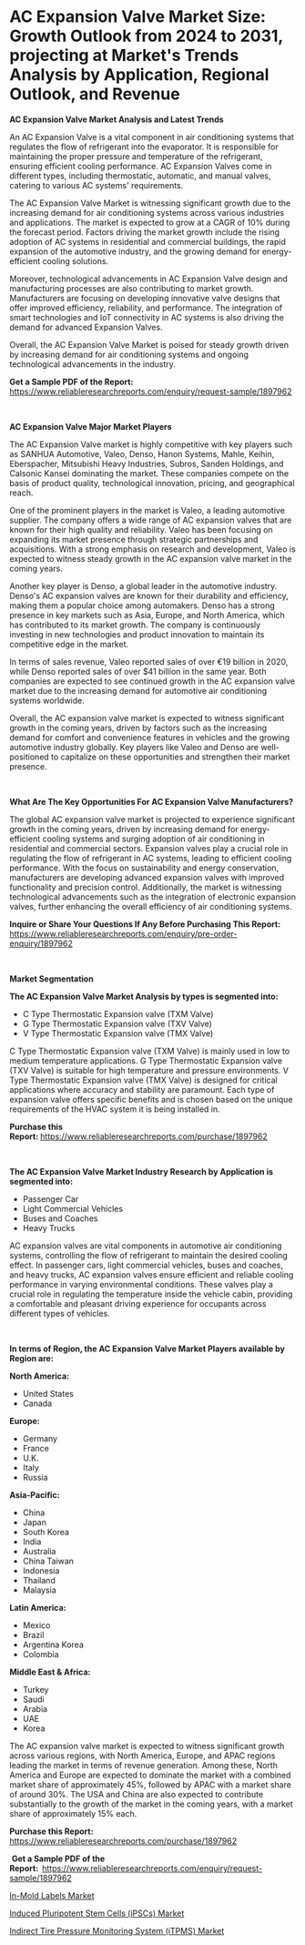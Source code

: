 <p><h1>AC Expansion Valve Market Size: Growth Outlook from 2024 to 2031, projecting at Market's Trends Analysis by Application, Regional Outlook, and Revenue</h1></p><p><strong>AC Expansion Valve Market Analysis and Latest Trends</strong></p>
<p><p>An AC Expansion Valve is a vital component in air conditioning systems that regulates the flow of refrigerant into the evaporator. It is responsible for maintaining the proper pressure and temperature of the refrigerant, ensuring efficient cooling performance. AC Expansion Valves come in different types, including thermostatic, automatic, and manual valves, catering to various AC systems' requirements.</p><p>The AC Expansion Valve Market is witnessing significant growth due to the increasing demand for air conditioning systems across various industries and applications. The market is expected to grow at a CAGR of 10% during the forecast period. Factors driving the market growth include the rising adoption of AC systems in residential and commercial buildings, the rapid expansion of the automotive industry, and the growing demand for energy-efficient cooling solutions.</p><p>Moreover, technological advancements in AC Expansion Valve design and manufacturing processes are also contributing to market growth. Manufacturers are focusing on developing innovative valve designs that offer improved efficiency, reliability, and performance. The integration of smart technologies and IoT connectivity in AC systems is also driving the demand for advanced Expansion Valves.</p><p>Overall, the AC Expansion Valve Market is poised for steady growth driven by increasing demand for air conditioning systems and ongoing technological advancements in the industry.</p></p>
<p><strong>Get a Sample PDF of the Report:&nbsp;</strong> <a href="https://www.reliableresearchreports.com/enquiry/request-sample/1897962">https://www.reliableresearchreports.com/enquiry/request-sample/1897962</a></p>
<p>&nbsp;</p>
<p><strong>AC Expansion Valve Major Market Players</strong></p>
<p><p>The AC Expansion Valve market is highly competitive with key players such as SANHUA Automotive, Valeo, Denso, Hanon Systems, Mahle, Keihin, Eberspacher, Mitsubishi Heavy Industries, Subros, Sanden Holdings, and Calsonic Kansei dominating the market. These companies compete on the basis of product quality, technological innovation, pricing, and geographical reach.</p><p>One of the prominent players in the market is Valeo, a leading automotive supplier. The company offers a wide range of AC expansion valves that are known for their high quality and reliability. Valeo has been focusing on expanding its market presence through strategic partnerships and acquisitions. With a strong emphasis on research and development, Valeo is expected to witness steady growth in the AC expansion valve market in the coming years.</p><p>Another key player is Denso, a global leader in the automotive industry. Denso's AC expansion valves are known for their durability and efficiency, making them a popular choice among automakers. Denso has a strong presence in key markets such as Asia, Europe, and North America, which has contributed to its market growth. The company is continuously investing in new technologies and product innovation to maintain its competitive edge in the market.</p><p>In terms of sales revenue, Valeo reported sales of over €19 billion in 2020, while Denso reported sales of over $41 billion in the same year. Both companies are expected to see continued growth in the AC expansion valve market due to the increasing demand for automotive air conditioning systems worldwide.</p><p>Overall, the AC expansion valve market is expected to witness significant growth in the coming years, driven by factors such as the increasing demand for comfort and convenience features in vehicles and the growing automotive industry globally. Key players like Valeo and Denso are well-positioned to capitalize on these opportunities and strengthen their market presence.</p></p>
<p>&nbsp;</p>
<p><strong>What Are The Key Opportunities For AC Expansion Valve Manufacturers?</strong></p>
<p><p>The global AC expansion valve market is projected to experience significant growth in the coming years, driven by increasing demand for energy-efficient cooling systems and surging adoption of air conditioning in residential and commercial sectors. Expansion valves play a crucial role in regulating the flow of refrigerant in AC systems, leading to efficient cooling performance. With the focus on sustainability and energy conservation, manufacturers are developing advanced expansion valves with improved functionality and precision control. Additionally, the market is witnessing technological advancements such as the integration of electronic expansion valves, further enhancing the overall efficiency of air conditioning systems.</p></p>
<p><strong>Inquire or Share Your Questions If Any Before Purchasing This Report:</strong> <a href="https://www.reliableresearchreports.com/enquiry/pre-order-enquiry/1897962">https://www.reliableresearchreports.com/enquiry/pre-order-enquiry/1897962</a></p>
<p>&nbsp;</p>
<p><strong>Market Segmentation</strong></p>
<p><strong>The AC Expansion Valve Market Analysis by types is segmented into:</strong></p>
<p><ul><li>C Type Thermostatic Expansion valve (TXM Valve)</li><li>G Type Thermostatic Expansion valve (TXV Valve)</li><li>V Type Thermostatic Expansion valve (TMX Valve)</li></ul></p>
<p><p>C Type Thermostatic Expansion valve (TXM Valve) is mainly used in low to medium temperature applications. G Type Thermostatic Expansion valve (TXV Valve) is suitable for high temperature and pressure environments. V Type Thermostatic Expansion valve (TMX Valve) is designed for critical applications where accuracy and stability are paramount. Each type of expansion valve offers specific benefits and is chosen based on the unique requirements of the HVAC system it is being installed in.</p></p>
<p><strong>Purchase this Report:&nbsp;</strong><a href="https://www.reliableresearchreports.com/purchase/1897962">https://www.reliableresearchreports.com/purchase/1897962</a></p>
<p>&nbsp;</p>
<p><strong>The AC Expansion Valve Market Industry Research by Application is segmented into:</strong></p>
<p><ul><li>Passenger Car</li><li>Light Commercial Vehicles</li><li>Buses and Coaches</li><li>Heavy Trucks</li></ul></p>
<p><p>AC expansion valves are vital components in automotive air conditioning systems, controlling the flow of refrigerant to maintain the desired cooling effect. In passenger cars, light commercial vehicles, buses and coaches, and heavy trucks, AC expansion valves ensure efficient and reliable cooling performance in varying environmental conditions. These valves play a crucial role in regulating the temperature inside the vehicle cabin, providing a comfortable and pleasant driving experience for occupants across different types of vehicles.</p></p>
<p>&nbsp;</p>
<p><strong>In terms of Region, the AC Expansion Valve Market Players available by Region are:</strong></p>
<p>
    <p> <strong> North America: </strong>
        <ul>
            <li>United States</li>
            <li>Canada</li>
        </ul>
        </p> 
    <p> <strong> Europe: </strong>
        <ul>
            <li>Germany</li>
            <li>France</li>
            <li>U.K.</li>
            <li>Italy</li>
            <li>Russia</li>
        </ul>
        </p> 
    <p> <strong> Asia-Pacific: </strong>
        <ul>
            <li>China</li>
            <li>Japan</li>
            <li>South Korea</li>
            <li>India</li>
            <li>Australia</li>
            <li>China Taiwan</li>
            <li>Indonesia</li>
            <li>Thailand</li>
            <li>Malaysia</li>
        </ul>
        </p> 
    <p> <strong> Latin America: </strong>
        <ul>
            <li>Mexico</li>
            <li>Brazil</li>
            <li>Argentina Korea</li>
            <li>Colombia</li>
        </ul>
        </p> 
    <p> <strong> Middle East & Africa: </strong>
        <ul>
            <li>Turkey</li>
            <li>Saudi</li>
            <li>Arabia</li>
            <li>UAE</li>
            <li>Korea</li>
        </ul>
    </p>
    </p>
<p><p>The AC expansion valve market is expected to witness significant growth across various regions, with North America, Europe, and APAC regions leading the market in terms of revenue generation. Among these, North America and Europe are expected to dominate the market with a combined market share of approximately 45%, followed by APAC with a market share of around 30%. The USA and China are also expected to contribute substantially to the growth of the market in the coming years, with a market share of approximately 15% each.</p></p>
<p><strong>Purchase this Report: </strong><a href="https://www.reliableresearchreports.com/purchase/1897962">https://www.reliableresearchreports.com/purchase/1897962</a></p>
<p>&nbsp;<strong>Get a Sample PDF of the Report:&nbsp;&nbsp;</strong><a href="https://www.reliableresearchreports.com/enquiry/request-sample/1897962">https://www.reliableresearchreports.com/enquiry/request-sample/1897962</a></p>
<p><strong></strong></p>
<p><p><a href="https://view.publitas.com/reportprime-1/in-mold-labels-market-size-growth-and-forecast-from-2023-2030/">In-Mold Labels Market</a></p><p><a href="https://view.publitas.com/reportprime-1/induced-pluripotent-stem-cells-ipscs-market-size-growth-and-forecast-from-2023-2030/">Induced Pluripotent Stem Cells (iPSCs) Market</a></p><p><a href="https://view.publitas.com/reportprime-1/indirect-tire-pressure-monitoring-system-itpms-market-insights-market-players-and-forecast-till-2030/">Indirect Tire Pressure Monitoring System (iTPMS) Market</a></p></p>
